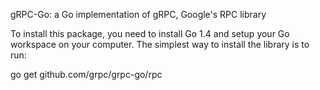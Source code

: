 gRPC-Go: a Go implementation of gRPC, Google's RPC library

To install this package, you need to install Go 1.4 and setup your Go workspace on your computer. The simplest way to install the library is to run:

go get github.com/grpc/grpc-go/rpc
